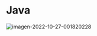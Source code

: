 # Java
<img src="https://i.ibb.co/xXm2GVW/imagen-2022-11-06-110555514.png" alt="imagen-2022-10-27-001820228" border="0">

